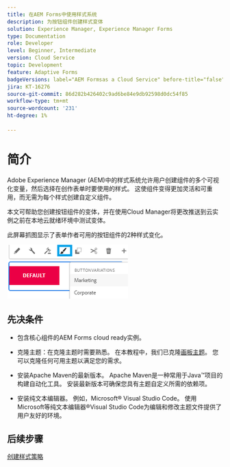 ```yaml
---
title: 在AEM Forms中使用样式系统
description: 为按钮组件创建样式变体
solution: Experience Manager, Experience Manager Forms
type: Documentation
role: Developer
level: Beginner, Intermediate
version: Cloud Service
topic: Development
feature: Adaptive Forms
badgeVersions: label="AEM Formsas a Cloud Service" before-title="false"
jira: KT-16276
source-git-commit: 86d282b426402c9ad6be84e9db92598d0dc54f85
workflow-type: tm+mt
source-wordcount: '231'
ht-degree: 1%

---
```


# 简介

Adobe Experience Manager (AEM)中的样式系统允许用户创建组件的多个可视化变量，然后选择在创作表单时要使用的样式。 这使组件变得更加灵活和可重用，而无需为每个样式创建自定义组件。

本文可帮助您创建按钮组件的变体，并在使用Cloud Manager将更改推送到云实例之前在本地云就绪环境中测试变体。

此屏幕抓图显示了表单作者可用的按钮组件的2种样式变化。


![按钮变体](assets/button-variations.png)

## 先决条件

* 包含核心组件的AEM Forms cloud ready实例。
* 克隆主题：在克隆主题时需要熟悉。 在本教程中，我们已克隆[画板主题](https://github.com/adobe/aem-forms-theme-easel)。 您可以克隆任何可用主题以满足您的需求。

* 安装Apache Maven的最新版本。 Apache Maven是一种常用于Java™项目的构建自动化工具。 安装最新版本可确保您具有主题自定义所需的依赖项。
* 安装纯文本编辑器。 例如，Microsoft® Visual Studio Code。 使用Microsoft等纯文本编辑器®Visual Studio Code为编辑和修改主题文件提供了用户友好的环境。



## 后续步骤

[创建样式策略](./style-policy.md)
